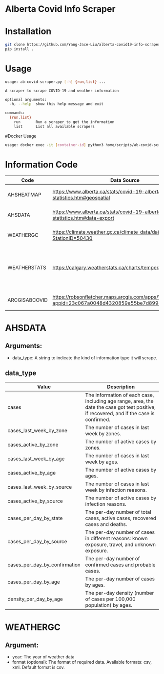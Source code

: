 # Alberta Covid Info Scraper

# Installation
```bash
git clone https://github.com/Yang-Jace-Liu/alberta-covid19-info-scraper
pip install .
```

# Usage
```bash
usage: ab-covid-scraper.py [-h] {run,list} ...

A scraper to scrape COVID-19 and weather information

optional arguments:
  -h, --help  show this help message and exit

commands:
  {run,list}
    run       Run a scraper to get the information
    list      List all available scrapers
```

#Docker Usage
```bash
usage: docker exec -it [container-id] python3 home/scripts/ab-covid-scraper.py [-h] {run,list} ...
```

# Information Code

|Code|Data Source|Description|Arguments|
|----|-----------|-----------|---------|
|AHSHEATMAP|https://www.alberta.ca/stats/covid-19-alberta-statistics.htm#geospatial|Geospatial COVID information|NULL
|AHSDATA|https://www.alberta.ca/stats/covid-19-alberta-statistics.htm#data-export|COVID statistics|data_type. Check [AHSDATA](#AHSDATA)
|WEATHERGC|https://climate.weather.gc.ca/climate_data/daily_data_e.html?StationID=50430|Weather history|year, format. Check [WEATHERGC](#WEATHERGC)
|WEATHERSTATS|https://calgary.weatherstats.ca/charts/temperature-daily.html|The highest, lowest, and mean temperature in recent 2 weeks|NULL
|ARCGISABCOVID|https://robsonfletcher.maps.arcgis.com/apps/View/index.html?appid=23c067a0048d4320859e55be7d89949b|Regional Covid-19 information|NULL

# AHSDATA

## Arguments:

* data_type: A string to indicate the kind of information type it will scrape.

## data_type 

|Value|Description|
|-----|-----------|
|cases|The information of each case, including age range, area, the date the case got test positive, if recovered, and if the case is confirmed.
|cases_last_week_by_zone|The number of cases in last week by zones.|
|cases_active_by_zone|The number of active cases by zones.|
|cases_last_week_by_age|The number of cases in last week by ages.|
|cases_active_by_age|The number of active cases by ages.|
|cases_last_week_by_source|The number of cases in last week by infection reasons.|
|cases_active_by_source|The number of active cases by infection reasons.|
|cases_per_day_by_state|The per-day number of total cases, active cases, recovered cases and deaths.|
|cases_per_day_by_source|The per-day number of cases in different reasons: known exposure, travel, and unknown exposure.|
|cases_per_day_by_confirmation|The per-day number of confirmed cases and probable cases.|
|cases_per_day_by_age|The per-day number of cases by ages.|
|density_per_day_by_age|The per-day density (number of cases per 100,000 population) by ages.

# WEATHERGC

## Argument:

* year: The year of weather data
* format (optional): The format of required data. Available formats: csv, xml. Default format is csv.
